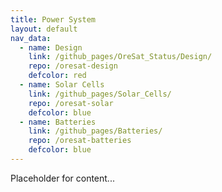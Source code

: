 ```yaml
---
title: Power System
layout: default
nav_data:
  - name: Design
    link: /github_pages/OreSat_Status/Design/
    repo: /oresat-design
    defcolor: red
  - name: Solar Cells
    link: /github_pages/Solar_Cells/
    repo: /oresat-solar
    defcolor: blue
  - name: Batteries
    link: /github_pages/Batteries/
    repo: /oresat-batteries
    defcolor: blue
---
```



Placeholder for content...
